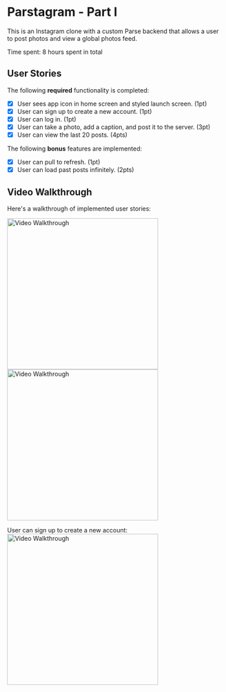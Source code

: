 # Parstagram - Part I

This is an Instagram clone with a custom Parse backend that allows a user to post photos and view a global photos feed.

Time spent: 8 hours spent in total

## User Stories

The following **required** functionality is completed:

- [X] User sees app icon in home screen and styled launch screen. (1pt)
- [X] User can sign up to create a new account. (1pt)
- [X] User can log in. (1pt)
- [X] User can take a photo, add a caption, and post it to the server. (3pt)
- [X] User can view the last 20 posts. (4pts)

The following **bonus** features are implemented:

- [X] User can pull to refresh. (1pt)
- [X] User can load past posts infinitely. (2pts)

## Video Walkthrough

Here's a walkthrough of implemented user stories:



<img src='https://media.giphy.com/media/uNmGcH0ZoPfPVKN2vs/giphy.gif' title='Video Walkthrough' width='350' alt='Video Walkthrough' />


<img src='http://g.recordit.co/HR6TlYNpfU.gif' title='Video Walkthrough' width='350' alt='Video Walkthrough' />

User can sign up to create a new account:
<img src='https://media.giphy.com/media/lhZYz3PFFHlW8ml0uw/giphy.gif' title='Video Walkthrough' width='350' alt='Video Walkthrough' />
